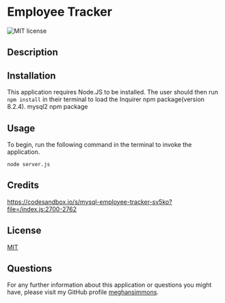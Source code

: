 # Employee Tracker

![MIT license](https://img.shields.io/badge/license-MIT-blue.svg)

## Description


## Installation

This application requires Node.JS to be installed. The user should then run ```npm install``` in their terminal to load the Inquirer npm package(version 8.2.4). mysql2 npm package

## Usage

To begin, run the following command in the terminal to invoke the application.

```node server.js```

## Credits
https://codesandbox.io/s/mysql-employee-tracker-sv5ko?file=/index.js:2700-2762


## License
[MIT](https://choosealicense.com/licenses/mit/)

## Questions
For any further information about this application or questions you might have, please visit my GitHub profile
[meghansimmons](https://github.com/meghansimmons/employee-tracker).